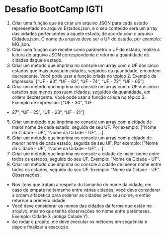 # Desafio BootCamp IGTI

1. Criar uma função que irá criar um arquivo JSON para cada estado representado no
   arquivo Estados.json, e o seu conteúdo será um array das cidades pertencentes a
   aquele estado, de acordo com o arquivo Cidades.json. O nome do arquivo deve ser
   o UF do estado, por exemplo: MG.json.
2. Criar uma função que recebe como parâmetro o UF do estado, realize a leitura do
   arquivo JSON correspondente e retorne a quantidade de cidades daquele estado.
3. Criar um método que imprima no console um array com o UF dos cinco estados
   que mais possuem cidades, seguidos da quantidade, em ordem decrescente. Você
   pode usar a função criada no tópico 2. Exemplo de impressão: [“UF - 93”, “UF - 82”,
   “UF - 74”, “UF - 72”, “UF - 65”]
4. Criar um método que imprima no console um array com o UF dos cinco estados
   que menos possuem cidades, seguidos da quantidade, em ordem decrescente.
   Você pode usar a função criada no tópico 2. Exemplo de impressão: [“UF - 30”, “UF

- 27”, “UF - 25”, “UF - 23”, “UF - 21”]

5. Criar um método que imprima no console um array com a cidade de maior nome de
   cada estado, seguida de seu UF. Por exemplo: [“Nome da Cidade – UF”, “Nome da
   Cidade – UF”, ...].
6. Criar um método que imprima no console um array com a cidade de menor nome
   de cada estado, seguida de seu UF. Por exemplo: [“Nome da Cidade – UF”, “Nome
   da Cidade – UF”, ...].
7. Criar um método que imprima no console a cidade de maior nome entre todos os
   estados, seguido do seu UF. Exemplo: “Nome da Cidade - UF".
8. Criar um método que imprima no console a cidade de menor nome entre todos os
   estados, seguido do seu UF. Exemplo: “Nome da Cidade - UF".
   Observações:

- Nos itens que tratam a respeito do tamanho do nome da cidade, em caso de
  empate no tamanho entre várias cidades, você deve considerar a ordem alfabética para
  ordenar as cidades pelo seu nome, e então retornar a primeira cidade.
- Você deve considerar os nomes das cidades da forma que estão no arquivo,
  mesmo que tenha observações no nome entre parênteses. Exemplo: Cidade X (antiga
  Cidade Y).
- Ao rodar o projeto, ele deve executar os métodos em sequência e depois finalizar
  a execução.
